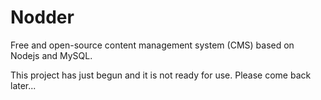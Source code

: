 Nodder
=========

Free and open-source content management system (CMS) based on Nodejs and MySQL.

This project has just begun and it is not ready for use. Please come back later...
